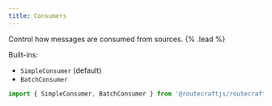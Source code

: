 ```yaml
---
title: Consumers
---
```


Control how messages are consumed from sources. {% .lead %}

Built-ins:

- `SimpleConsumer` (default)
- `BatchConsumer`

```ts
import { SimpleConsumer, BatchConsumer } from '@routecraftjs/routecraft'
```
